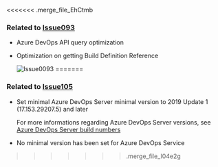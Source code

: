 
<<<<<<< .merge_file_EhCtmb
### Related to [Issue093](https://github.com/expertasolutions/VstsDashboard/issues/93)

- Azure DevOps API query optimization
- Optimization on getting Build Definition Reference

  ![Issue0093](_ReleaseNotes/Issue0093/Issue0093-01.png)
=======
### Related to [Issue105](https://github.com/expertasolutions/VstsDashboard/issues/105)

- Set minimal Azure DevOps Server minimal version to 2019 Update 1 (17.153.29207.5) and later
  
  For more informations regarding Azure DevOps Server versions, see [Azure DevOps Server build numbers](https://docs.microsoft.com/en-us/azure/devops/release-notes/features-timeline#server-build-numbers)

- No minimal version has been set for Azure DevOps Service
>>>>>>> .merge_file_I04e2g
